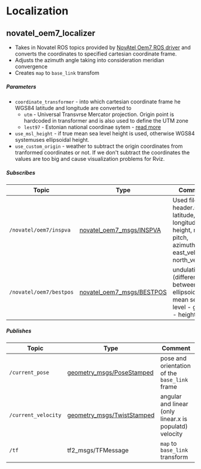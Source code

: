 # Localization

## novatel_oem7_localizer

* Takes in Novatel ROS topics provided by [NovAtel Oem7 ROS driver](http://wiki.ros.org/novatel_oem7_driver) and converts the coordinates to specified cartesian coordinate frame.
* Adjusts the azimuth angle taking into consideration meridian convergence
* Creates `map` to `base_link` transfom

##### Parameters

* `coordinate_transformer` - into which cartesian coordinate frame he WGS84 latitude and longitude are converted to
  * `utm` - Universal Transvrse Mercator projection. Origin point is hardcoded in transformer and is also used to define the UTM zone
  * `lest97` - Estonian national coordinae sytem - [read more](https://epsg.io/3301)
* `use_msl_height` - if true mean sea level height is used, otherwise WGS84 systemuses ellipsoidal height.
* `use_custom_origin` - weather to subtract the origin coordinates from tranformed coordinates or not. If we don't subtract the coordinates the values are too big and cause visualization problems for Rviz.

##### Subscribes

| Topic | Type | Comment |
| --- | --- | --- |
| `/novatel/oem7/inspva` | [novatel_oem7_msgs/INSPVA](https://docs.novatel.com/OEM7/Content/SPAN_Logs/INSPVA.htm) | Used fileds: header.stamp, latitude, longitude, height, roll, pitch, azimuth, east_velocity, north_velocity |
| `/novatel/oem7/bestpos` | [novatel_oem7_msgs/BESTPOS](http://docs.ros.org/en/jade/api/novatel_msgs/html/msg/BESTPOS.html)  | undulation (difference between ellipsoid and mean sea level - geoid - height) |


##### Publishes

| Topic | Type | Comment |
| --- | --- | --- |
| `/current_pose` | [geometry_msgs/PoseStamped](http://docs.ros.org/en/noetic/api/geometry_msgs/html/msg/PoseStamped.html) | pose and orientation of the `base_link` frame |
| `/current_velocity` | [geometry_msgs/TwistStamped](http://docs.ros.org/en/noetic/api/geometry_msgs/html/msg/TwistStamped.html) | angular and linear (only linear.x is populatd) velocity |
| `/tf` | tf2_msgs/TFMessage | `map` to `base_link` transform |